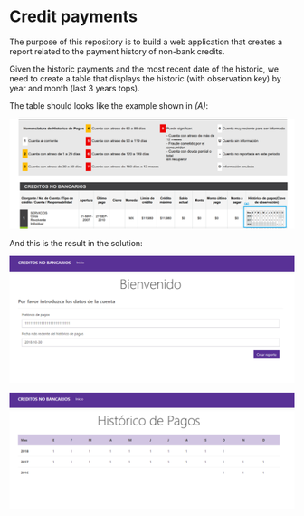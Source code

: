 # Credit payments
The purpose of this repository is to build a web application that creates a report related to the payment history of non-bank credits.

Given the historic payments and the most recent date of the historic, we need to create a table that displays the historic (with observation key) by year and month (last 3 years tops).

The table should looks like the example shown in *(A)*:

![](https://github.com/fermendezmx/Credit.Payments/blob/master/Credit.Payments.Web/wwwroot/img/report.png)

And this is the result in the solution:

![](https://github.com/fermendezmx/Credit.Payments/blob/master/Credit.Payments.Web/wwwroot/img/welcome.png)

![](https://github.com/fermendezmx/Credit.Payments/blob/master/Credit.Payments.Web/wwwroot/img/result.png)

